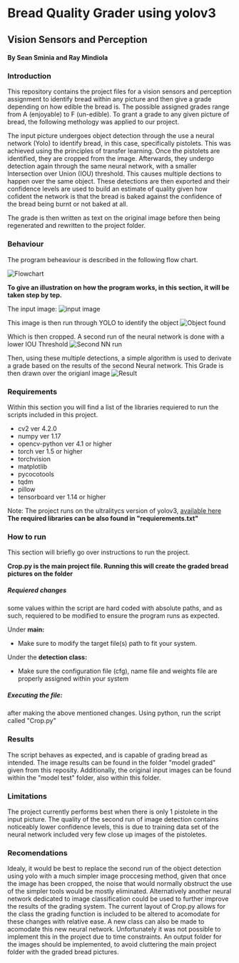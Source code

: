 # Bread Quality Grader using yolov3
## Vision Sensors and Perception 
#### By Sean Sminia and Ray Mindiola

### Introduction
This repository contains the project files for a vision sensors and perception assignment to identify bread within any picture and then give a grade depending on how edible the bread is. The possible assigned grades range from A (enjoyable) to F (un-edible).
To grant a grade to any given picture of bread, the following methology was applied to our project. 

The input picture undergoes object detection through the use a neural network (Yolo) to identify bread, in this case, specifically pistolets. This was achieved using the principles of transfer learning. Once the pistolets are identified, they are cropped from the image. 
Afterwards, they undergo detection again through the same neural network, with a smaller Intersection over Union (IOU) threshold. This causes multiple dections to happen over the same object. These detections are then exported and their confidence levels are used to build an estimate of quality given how cofident the network is that the bread is baked against the confidence of the bread being burnt or not baked at all.

The grade is then written as text on the original image before then being regenerated and rewritten to the project folder.

### Behaviour
The program beheaviour is described in the following flow chart.

![Flowchart](https://i.imgur.com/UVAJDfq.png)

**To give an illustration on how the program works, in this section, it will be taken step by tep.**

The input image:
![input image](https://i.imgur.com/HJxSM6B.jpg)

This image is then run through YOLO to identify the object
![Object found](https://i.imgur.com/M5lRe67.png)

Which is then cropped. A second run of the neural network is done with a lower IOU Threshold
![Second NN run](https://i.imgur.com/A2FHBKB.png)

Then, using these multiple detections, a simple algorithm is used to derivate a grade based on the results of the second Neural network. This Grade is then drawn over the origianl image
![Result](https://i.imgur.com/hqzfSoC.png)

### Requirements
Within this section you will find a list of the libraries requiered to run the scripts included in this project.

- cv2 ver 4.2.0
- numpy ver 1.17
- opencv-python ver 4.1 or higher
- torch ver 1.5 or higher
- torchvision
- matplotlib
- pycocotools
- tqdm
- pillow
- tensorboard ver 1.14 or higher

Note: The project runs on the ultralitycs version of yolov3, [available here](https://github.com/ultralytics/yolov3)
**The required libraries can be also found in "requierements.txt"**

### How to run
This section will briefly go over instructions to run the project.

**Crop.py is the main project file. Running this will create the graded bread pictures on the folder**

##### Requiered changes
some values within the script are hard coded with absolute paths, and as such, requiered to be modified to ensure the program runs as expected.

Under **main:**
- Make sure to modify the target file(s) path to fit your system.

Under the **detection class:**
- Make sure the configuration file (cfg), name file and weights file are properly assigned within your system

##### Executing the file:
after making the above mentioned changes. Using python, run the script called "Crop.py"

### Results
The script behaves as expected, and is capable of grading bread as intended. The image results can be found in the folder "model graded" given from this reposity. Additionally, the original input images can be found within the "model test" folder, also within this folder.

### Limitations
The project currently performs best when there is only 1 pistolete in the input picture. The quality of the second run of image detection contains noticeably lower confidence levels, this is due to training data set of the neural network included very few close up images of the pistoletes.  

### Recomendations
Idealy, it would be best to replace the second run of the object detection using yolo with a much simpler image proccesing method, given that once the image has been cropped, the noise that would normally obstruct the use of the simpler tools would be mostly eliminated. Alternatively another neural network dedicated to image classification could be used to further improve the results of the grading system. The current layout of Crop.py allows for the class the grading function is included to be altered to acomodate for these changes with relative ease. A new class can also be made to acomodate this new neural network. Unfortunately it was not possible to implement this in the project due to time constraints. An output folder for the images should be implemented, to avoid cluttering the main project folder with the graded bread pictures.
